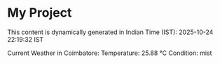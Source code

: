 # My Project

This content is dynamically generated in Indian Time (IST): 2025-10-24 22:19:32 IST


Current Weather in Coimbatore:
Temperature: 25.88 °C
Condition: mist
